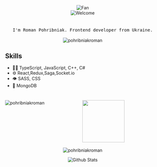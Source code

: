 <div align="center">
<img src="https://github.com/fnky/fnky/raw/fnky/img/fan-1.gif" alt="Fan" align="center">
</div>

<div align="center">
<img src="https://github.com/fnky/fnky/raw/fnky/img/welcome-fire.gif" alt="Welcome" align="center">
</div>

#
<p align="center">
<samp>
I'm Roman Pohribniak. Frontend developer from Ukraine.
</samp>
  <br/>
  <br/>
  <img align="center" src="https://github-readme-stats.vercel.app/api?username=pohribniakroman&show_icons=true&locale=en" alt="pohribniakroman" />
</p>

## Skills
- 👨‍💻 TypeScript, JavaScript, C++, C#
- ⚙️ React,Redux,Saga,Socket.io
- 👁️ SASS, CSS
- 💽 MongoDB

#
<p  align="center"><img align="left" src="https://github-readme-stats.vercel.app/api/top-langs?username=pohribniakroman&show_icons=true&locale=en&layout=compact" alt="pohribniakroman" /></p>

<p align="center">&nbsp;<img height="137px" src="https://github-readme-stats.vercel.app/api?username=pohribniakroman&hide_title=true&hide_border=true&show_icons=true&include_all_commits=true&count_private=true&line_height=21&text_color=000&icon_color=000&bg_color=0,ea6161,ffc64d,fffc4d,52fa5a&theme=graywhite" /></p>

<p align="center"><img align="center" src="https://github-readme-streak-stats.herokuapp.com/?user=pohribniakroman&" alt="pohribniakroman" /></p>

<p align="center">
        <img src="https://raw.githubusercontent.com/mayhemantt/mayhemantt/Update/svg/Bottom.svg" alt="Github Stats" />
</p>

